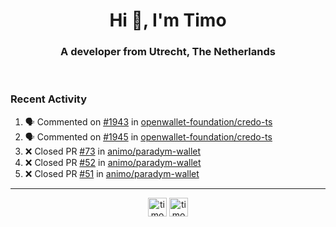 <h1 align="center">Hi 👋, I'm Timo</h1>
<h3 align="center">A developer from Utrecht, The Netherlands</h3>
<br/>
<!-- https://github.com/rahuldkjain/github-profile-readme-generator --!>

<!--  <p align="left"><img src="https://github-readme-stats.vercel.app/api?username=timoglastra&show_icons=true&count_private=true&" alt="timoglastra" /></p> --!>

<!--
Github language stats
<p align="left"><img src="https://github-readme-stats.vercel.app/api/top-langs/?username=timoglastra&layout=compact" alt="timoglastra" /><p>
-->

<!-- Codestats language stats -->
<!-- <p align="left"><img src="https://codestats-readme.vercel.app/api/top-langs/?username=timoglastra&layout=compact&language_count=12" alt="timoglastra" /><p>    --!>
  
<h3>Recent Activity</h3>

<!--START_SECTION:activity-->
1. 🗣 Commented on [#1943](https://github.com/openwallet-foundation/credo-ts/issues/1943#issuecomment-2227276735) in [openwallet-foundation/credo-ts](https://github.com/openwallet-foundation/credo-ts)
2. 🗣 Commented on [#1945](https://github.com/openwallet-foundation/credo-ts/issues/1945#issuecomment-2227276553) in [openwallet-foundation/credo-ts](https://github.com/openwallet-foundation/credo-ts)
3. ❌ Closed PR [#73](https://github.com/animo/paradym-wallet/pull/73) in [animo/paradym-wallet](https://github.com/animo/paradym-wallet)
4. ❌ Closed PR [#52](https://github.com/animo/paradym-wallet/pull/52) in [animo/paradym-wallet](https://github.com/animo/paradym-wallet)
5. ❌ Closed PR [#51](https://github.com/animo/paradym-wallet/pull/51) in [animo/paradym-wallet](https://github.com/animo/paradym-wallet)
<!--END_SECTION:activity-->

---

<p align="center">
<a href="https://twitter.com/timoglastra" target="blank"><img align="center" src="https://cdn.jsdelivr.net/npm/simple-icons@3.0.1/icons/twitter.svg" alt="timoglastra" height="30" width="30" /></a>
<a href="https://linkedin.com/in/timoglastra" target="blank"><img align="center" src="https://cdn.jsdelivr.net/npm/simple-icons@3.0.1/icons/linkedin.svg" alt="timoglastra" height="30" width="30" /></a>
</p>



